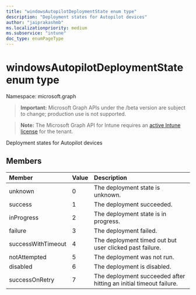 ```yaml
---
title: "windowsAutopilotDeploymentState enum type"
description: "Deployment states for Autopilot devices"
author: "jaiprakashmb"
ms.localizationpriority: medium
ms.subservice: "intune"
doc_type: enumPageType
---
```


# windowsAutopilotDeploymentState enum type

Namespace: microsoft.graph

> **Important:** Microsoft Graph APIs under the /beta version are subject to change; production use is not supported.

> **Note:** The Microsoft Graph API for Intune requires an [active Intune license](https://go.microsoft.com/fwlink/?linkid=839381) for the tenant.

Deployment states for Autopilot devices

## Members
|Member|Value|Description|
|:---|:---|:---|
|unknown|0|The deployment state is unknown.|
|success|1|The deployment succeeded.|
|inProgress|2|The deployment state is in progress.|
|failure|3|The deployment failed.|
|successWithTimeout|4|The deployment timed out but user clicked past failure.|
|notAttempted|5|The deployment was not run.|
|disabled|6|The deployment is disabled.|
|successOnRetry|7|The deployment succeeded after hitting an initial timeout failure.|
